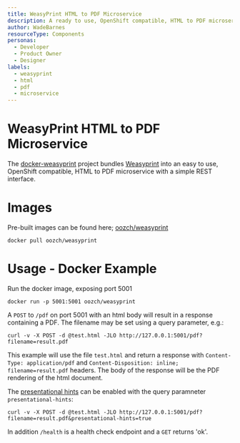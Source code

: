 ```yaml
---
title: WeasyPrint HTML to PDF Microservice
description: A ready to use, OpenShift compatible, HTML to PDF microservice for your application.
author: WadeBarnes
resourceType: Components
personas: 
  - Developer
  - Product Owner
  - Designer
labels:
  - weasyprint
  - html
  - pdf
  - microservice
---
```

# WeasyPrint HTML to PDF Microservice

The [docker-weasyprint](https://github.com/ooz-rm/docker-weasyprint) project bundles [Weasyprint](http://weasyprint.org/) into an easy to use, OpenShift compatible, HTML to PDF microservice with a simple REST interface.

# Images

Pre-built images can be found here; [oozch/weasyprint](https://hub.docker.com/r/ooz-rm/weasyprint)

`docker pull oozch/weasyprint`

# Usage - Docker Example

Run the docker image, exposing port 5001

```
docker run -p 5001:5001 oozch/weasyprint
```

A `POST` to `/pdf` on port 5001 with an html body will result in a response containing a PDF. The filename may be set using a query parameter, e.g.:

```
curl -v -X POST -d @test.html -JLO http://127.0.0.1:5001/pdf?filename=result.pdf
```

This example will use the file `test.html` and return a response with `Content-Type: application/pdf` and `Content-Disposition: inline; filename=result.pdf` headers.  The body of the response will be the PDF rendering of the html document.

The [presentational hints](https://www.w3.org/TR/html/rendering.html#the-css-user-agent-style-sheet-and-presentational-hints) can be enabled with the query paramneter `presentational-hints`:

```
curl -v -X POST -d @test.html -JLO http://127.0.0.1:5001/pdf?filename=result.pdf&presentational-hints=true
```

In addition `/health` is a health check endpoint and a `GET` returns 'ok'.

